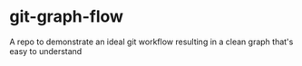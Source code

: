# git-graph-flow
A repo to demonstrate an ideal git workflow resulting in a clean graph that's easy to understand
